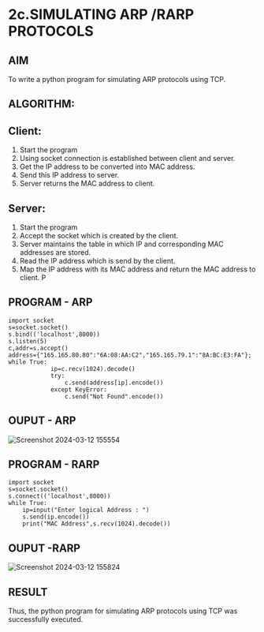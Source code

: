 # 2c.SIMULATING ARP /RARP PROTOCOLS
## AIM
To write a python program for simulating ARP protocols using TCP.
## ALGORITHM:
## Client:
1. Start the program
2. Using socket connection is established between client and server.
3. Get the IP address to be converted into MAC address.
4. Send this IP address to server.
5. Server returns the MAC address to client.
## Server:
1. Start the program
2. Accept the socket which is created by the client.
3. Server maintains the table in which IP and corresponding MAC addresses are
stored.
4. Read the IP address which is send by the client.
5. Map the IP address with its MAC address and return the MAC address to client.
P
## PROGRAM - ARP

~~~
import socket 
s=socket.socket() 
s.bind(('localhost',8000)) 
s.listen(5) 
c,addr=s.accept() 
address={"165.165.80.80":"6A:08:AA:C2","165.165.79.1":"8A:BC:E3:FA"}; 
while True: 
            ip=c.recv(1024).decode() 
            try: 
                c.send(address[ip].encode()) 
            except KeyError: 
                c.send("Not Found".encode())
~~~

## OUPUT - ARP
![Screenshot 2024-03-12 155554](https://github.com/Thirumalai23013035/2c.ARP_RARP_PROTOCOLS/assets/153185249/09e552aa-8993-49c0-a80d-102bf1f3133c)



## PROGRAM - RARP
~~~
import socket
s=socket.socket()
s.connect(('localhost',8000))
while True:
    ip=input("Enter logical Address : ")
    s.send(ip.encode())
    print("MAC Address",s.recv(1024).decode())

~~~

   


## OUPUT -RARP
![Screenshot 2024-03-12 155824](https://github.com/Thirumalai23013035/2c.ARP_RARP_PROTOCOLS/assets/153185249/c72c4d1c-db47-488e-b8d7-edb1df3e4043)



## RESULT
Thus, the python program for simulating ARP protocols using TCP was successfully 
executed.
